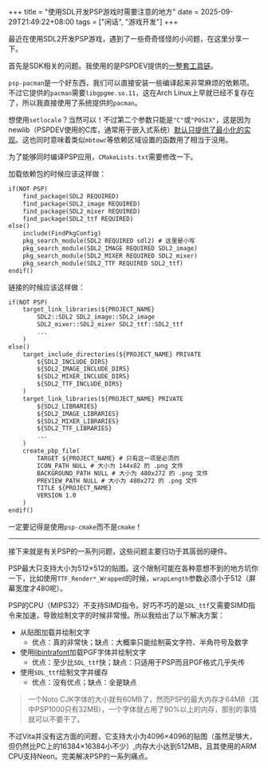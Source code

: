 +++
title = "使用SDL开发PSP游戏时需要注意的地方"
date = 2025-09-29T21:49:22+08:00
tags = ["闲话", "游戏开发"]
+++

最近在使用SDL2开发PSP游戏，遇到了一些奇奇怪怪的小问题，在这里分享一下。

<!--more-->

首先是SDK相关的问题。我使用的是PSPDEV提供的[一整套工具链](https://github.com/pspdev)。

`psp-pacman`是一个好东西，我们可以直接安装一些编译起来非常麻烦的依赖项。不过它提供的`pacman`需要`libgpgme.so.11`，这在Arch Linux上早就已经不复存在了，所以我直接使用了系统提供的`pacman`。

想使用`setlocale`？当然可以！不过第二个参数只能是`"C"`或`"POSIX"`，这是因为newlib（PSPDEV使用的C库，通常用于嵌入式系统）[默认只提供了最小化的实现](https://github.com/pspdev/newlib/blob/master/newlib/libc/locale/locale.c#L29)。这也同时意味着类似`mbtowc`等依赖区域设置的函数用了相当于没用。

为了能够同时编译PSP应用，`CMakeLists.txt`需要修改一下。

加载依赖包的时候应该这样做：
```CMakeLists.txt
if(NOT PSP)
    find_package(SDL2 REQUIRED)
    find_package(SDL2_image REQUIRED)
    find_package(SDL2_mixer REQUIRED)
    find_package(SDL2_ttf REQUIRED)
else()
    include(FindPkgConfig)
    pkg_search_module(SDL2 REQUIRED sdl2) # 这里是小写
    pkg_search_module(SDL2_IMAGE REQUIRED SDL2_image)
    pkg_search_module(SDL2_MIXER REQUIRED SDL2_mixer)
    pkg_search_module(SDL2_TTF REQUIRED SDL2_ttf)
endif()
```

链接的时候应该这样做：
```CMakeLists.txt
if(NOT PSP)
    target_link_libraries(${PROJECT_NAME}
        SDL2::SDL2 SDL2_image::SDL2_image
        SDL2_mixer::SDL2_mixer SDL2_ttf::SDL2_ttf
        ...
    )
else()
    target_include_directories(${PROJECT_NAME} PRIVATE
        ${SDL2_INCLUDE_DIRS}
        ${SDL2_IMAGE_INCLUDE_DIRS}
        ${SDL2_MIXER_INCLUDE_DIRS}
        ${SDL2_TTF_INCLUDE_DIRS}
    )
    target_link_libraries(${PROJECT_NAME} PRIVATE
        ${SDL2_LIBRARIES}
        ${SDL2_IMAGE_LIBRARIES}
        ${SDL2_MIXER_LIBRARIES}
        ${SDL2_TTF_LIBRARIES}
        ...
    )
    create_pbp_file(
        TARGET ${PROJECT_NAME} # 只有这一项是必须的
        ICON_PATH NULL # 大小为 144x82 的 .png 文件
        BACKGROUND_PATH NULL # 大小为 480x272 的 .png 文件
        PREVIEW_PATH NULL # 大小为 480x272 的 .png 文件
        TITLE ${PROJECT_NAME}
        VERSION 1.0
    )
endif()
```

一定要记得是使用`psp-cmake`而不是`cmake`！

- - -

接下来就是有关PSP的一系列问题，这些问题主要归功于其孱弱的硬件。

PSP最大只支持大小为512×512的贴图。这个限制可能在各种意想不到的地方坑你一下，比如使用`TTF_Render*_Wrapped`的时候，`wrapLength`参数必须小于512（屏幕宽度才480呢）。

PSP的CPU（MIPS32）不支持SIMD指令。好巧不巧的是`SDL_ttf`又需要SIMD指令来加速，导致绘制文字的时候非常慢。所以我给出了以下解决方案：

- 从贴图加载并绘制文字
  - 优点：真的非常快；缺点：大概率只能绘制英文字符、半角符号及数字
- 使用[libintrafont](https://github.com/pspdev/libintraFont)加载PGF字体并绘制文字
  - 优点：至少比`SDL_ttf`快；缺点：只适用于PSP而且PGF格式几乎失传
- 使用`SDL_ttf`绘制文字并缓存
  - 优点：没有优点；缺点：全是缺点

> 一个Noto CJK字体的大小就有60MB了，然而PSP的最大内存才64MB（其中PSP1000只有32MB），一个字体就占用了90%以上的内存，那别的事情就可以不要干了。

不过Vita并没有这方面的问题，它支持大小为4096×4096的贴图（虽然足够大，但仍然比PC上的16384×16384小不少）,内存大小达到512MB，且其使用的ARM CPU支持Neon。完美解决PSP的一系列痛点。
